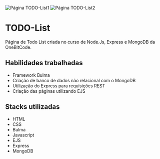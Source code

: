 ![Página TODO-List1](https://i.imgur.com/g5FpEyC.png)
![Página TODO-List2](https://i.imgur.com/QpHiPPQ.png)

# TODO-List

Página de Todo List criada no curso de Node.Js, Express e MongoDB da OneBitCode.

## Habilidades trabalhadas

- Framework Bulma
- Criação de banco de dados não relacional com o MongoDB
- Utilização do Express para requisições REST
- Criação das páginas utilizando EJS

## Stacks utilizadas

- HTML
- CSS
- Bulma
- Javascript
- EJS
- Express
- MongoDB
